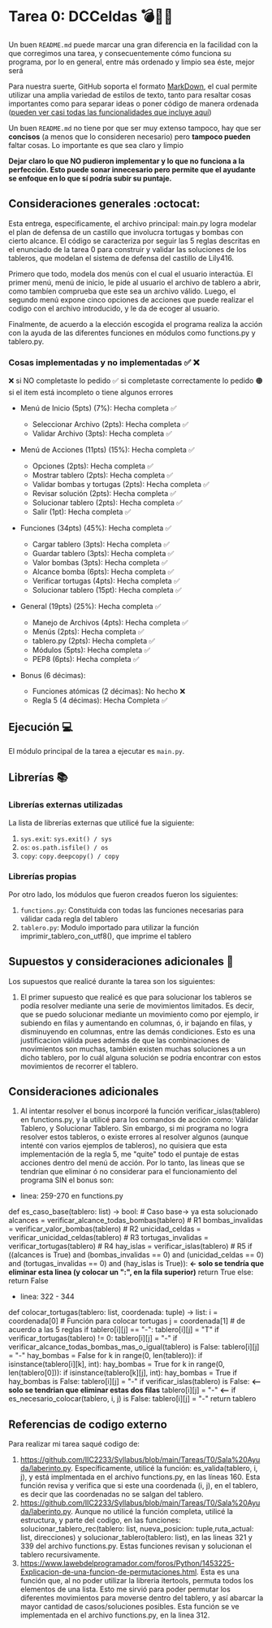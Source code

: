 # Tarea 0: DCCeldas 💣🐢🏰


Un buen ```README.md``` puede marcar una gran diferencia en la facilidad con la que corregimos una tarea, y consecuentemente cómo funciona su programa, por lo en general, entre más ordenado y limpio sea éste, mejor será 

Para nuestra suerte, GitHub soporta el formato [MarkDown](https://es.wikipedia.org/wiki/Markdown), el cual permite utilizar una amplia variedad de estilos de texto, tanto para resaltar cosas importantes como para separar ideas o poner código de manera ordenada ([pueden ver casi todas las funcionalidades que incluye aquí](https://github.com/adam-p/markdown-here/wiki/Markdown-Cheatsheet))

Un buen ```README.md``` no tiene por que ser muy extenso tampoco, hay que ser **concisos** (a menos que lo consideren necesario) pero **tampoco pueden** faltar cosas. Lo importante es que sea claro y limpio 

**Dejar claro lo que NO pudieron implementar y lo que no funciona a la perfección. Esto puede sonar innecesario pero permite que el ayudante se enfoque en lo que sí podría subir su puntaje.**

## Consideraciones generales :octocat:

Esta entrega, especificamente, el archivo principal: main.py logra modelar el plan de defensa de un castillo que involucra tortugas y bombas con cierto alcance. El código se caracteriza por seguir las 5 reglas descritas en el enunciado de la tarea 0 para construir y validar las soluciones de los tableros, que modelan el sistema de defensa del castillo de Lily416. 

Primero que todo, modela dos menús con el cual el usuario interactúa. El primer menú, menú de inicio, le pide al usuario el archivo de tablero a abrir, como tambíen comprueba que este sea un archivo válido. Luego, el segundo menú expone cinco opciones de acciones que puede realizar el codigo con el archivo introducido, y le da de ecoger al usuario.

Finalmente, de acuerdo a la elección escogida el programa realiza la acción con la ayuda de las diferentes funciones en módulos como functions.py y tablero.py.

### Cosas implementadas y no implementadas :white_check_mark: :x:

❌ si NO completaste lo pedido
✅ si completaste correctamente lo pedido
🟠 si el item está incompleto o tiene algunos errores

* Menú de Inicio (5pts) (7%): Hecha completa ✅
    * Seleccionar Archivo (2pts): Hecha completa ✅
    * Validar Archivo (3pts): Hecha completa ✅

* Menú de Acciones (11pts) (15%): Hecha completa ✅
    * Opciones (2pts): Hecha completa ✅
    * Mostrar tablero (2pts): Hecha completa ✅
    * Validar bombas y tortugas (2pts): Hecha completa ✅
    * Revisar solución (2pts): Hecha completa ✅
    * Solucionar tablero (2pts): Hecha completa ✅
    * Salir (1pt): Hecha completa ✅

* Funciones (34pts) (45%): Hecha completa ✅
    * Cargar tablero (3pts): Hecha completa ✅
    * Guardar tablero (3pts): Hecha completa ✅
    * Valor bombas (3pts): Hecha completa ✅
    * Alcance bomba (6pts): Hecha completa ✅
    * Verificar tortugas (4pts): Hecha completa ✅
    * Solucionar tablero (15pt): Hecha completa ✅

* General (19pts) (25%): Hecha completa ✅
    * Manejo de Archivos (4pts): Hecha completa ✅
    * Menús (2pts): Hecha completa ✅
    * tablero.py (2pts): Hecha completa ✅
    * Módulos (5pts): Hecha completa ✅
    * PEP8 (6pts): Hecha completa ✅

* Bonus (6 décimas):
    * Funciones atómicas (2 décimas): No hecho ❌
    * Regla 5 (4 décimas): Hecha Completa ✅


## Ejecución :computer:
El módulo principal de la tarea a ejecutar es  ```main.py```. 


## Librerías :books:
### Librerías externas utilizadas
La lista de librerías externas que utilicé fue la siguiente:

1. ```sys.exit```: ```sys.exit() / sys```
2. ```os```: ```os.path.isfile() / os``` 
3. ```copy```: ```copy.deepcopy() / copy```

### Librerías propias
Por otro lado, los módulos que fueron creados fueron los siguientes:

1. ```functions.py```: Constituida con todas las funciones necesarias para válidar cada regla del tablero
2. ```tablero.py```: Modulo importado para utilizar la función imprimir_tablero_con_utf8(), que imprime el tablero

## Supuestos y consideraciones adicionales :thinking:
Los supuestos que realicé durante la tarea son los siguientes:

1. El primer supuesto que realicé es que para solucionar los tableros se podía resolver mediante una serie de movimientos limitados. Es decir, que se puedo solucionar mediante un movimiento como por ejemplo, ir subiendo en filas y aumentando en columnas, ó, ir bajando en filas, y disminuyendo en columnas, entre las demás condiciones. Esto es una justificacion válida pues además de que las combinaciones de movimientos son muchas, también existen muchas soluciones a un dicho tablero, por lo cuál alguna solución se podría encontrar con estos movimientos de recorrer el tablero.

## Consideraciones adicionales

1. Al intentar resolver el bonus incorporé la función verificar_islas(tablero) en functions.py, y la utilicé para los comandos de acción como: Válidar Tablero, y Solucionar Tablero. Sin embargo, si mi programa no logra resolver estos tableros, o existe errores al resolver algunos (aunque intenté con varios ejemplos de tableros), no quisiera que esta implementación de la regla 5, me "quite" todo el puntaje de estas acciones dentro del menú de acción. Por lo tanto, las lineas que se tendrían que eliminar ó no considerar para el funcionamiento del programa SIN el bonus son: 

* linea: 259-270 en functions.py

def es_caso_base(tablero: list) -> bool:  # Caso base-> ya esta solucionado
    alcances = verificar_alcance_todas_bombas(tablero)  # R1
    bombas_invalidas = verificar_valor_bombas(tablero)  # R2
    unicidad_celdas = verificar_unicidad_celdas(tablero)  # R3
    tortugas_invalidas = verificar_tortugas(tablero)  # R4
    hay_islas = verificar_islas(tablero)  # R5
    if ((alcances is True) and (bombas_invalidas == 0) and
       (unicidad_celdas == 0) and (tortugas_invalidas == 0)
       and (hay_islas is True)): **<- solo se tendría que eliminar esta linea (y colocar un ":", en la fila superior)**
        return True
    else:
        return False
    
* linea: 322 - 344

def colocar_tortugas(tablero: list, coordenada: tuple) -> list:
    i = coordenada[0]  # Función para colocar tortugas
    j = coordenada[1]  # de acuerdo a las 5 reglas
    if tablero[i][j] == "-":
        tablero[i][j] = "T"
        if verificar_tortugas(tablero) != 0:
            tablero[i][j] = "-"
        if verificar_alcance_todas_bombas_mas_o_igual(tablero) is False:
            tablero[i][j] = "-"
        hay_bombas = False
        for k in range(0, len(tablero)):
            if isinstance(tablero[i][k], int):
                hay_bombas = True
        for k in range(0, len(tablero[0])):
            if isinstance(tablero[k][j], int):
                hay_bombas = True
        if hay_bombas is False:
            tablero[i][j] = "-"
        if verificar_islas(tablero) is False: **<-- solo se tendrian que eliminar estas dos filas**
            tablero[i][j] = "-" **<--**
        if es_necesario_colocar(tablero, i, j) is False:
            tablero[i][j] = "-"
    return tablero

## Referencias de codigo externo
Para realizar mi tarea saqué codigo de:

1. https://github.com/IIC2233/Syllabus/blob/main/Tareas/T0/Sala%20Ayuda/laberinto.py. Específicamente, utilicé la función: es_valida(tablero, i, j), y está implmentada en el archivo functions.py, en las líneas 160. Esta función revisa y verifica que si este una coordenada (i, j), en el tablero, es decir que las coordenadas no se salgan del tablero. 
2. https://github.com/IIC2233/Syllabus/blob/main/Tareas/T0/Sala%20Ayuda/laberinto.py. Aunque no utilicé la función completa, utilicé la estructura, y parte del codigo, en las funciones: solucionar_tablero_rec(tablero: list, nueva_posicion: tuple,ruta_actual: list, direcciones) y solucionar_tablero(tablero: list), en las lineas 321 y 339 del archivo functions.py. Estas funciones revisan y solucionan el tablero recursivamente.
3. https://www.lawebdelprogramador.com/foros/Python/1453225-Explicacion-de-una-funcion-de-permutaciones.html. Esta  es una función que, al no poder utilizar la libreria itertools, permuta todos los elementos de una lista. Esto me sirvió para poder permutar los diferentes movimientos para moverse dentro del tablero, y así abarcar la mayor cantidad de casos/soluciones posibles. Esta función se ve implementada en el archivo functions.py, en la linea 312.
    